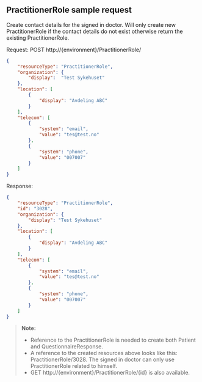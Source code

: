 ## PractitionerRole sample request
Create contact details for the signed in doctor.
Will only create new PractitionerRole if the contact details do not exist otherwise return the existing PractitionerRole.


Request: POST http://{environment}/PractitionerRole/
```json
{
    "resourceType": "PractitionerRole",
    "organization": {
        "display":  "Test Sykehuset"
    },
    "location": [
        {
            "display": "Avdeling ABC"
        }
    ],
    "telecom": [
        {
            "system": "email",
            "value": "tes@test.no"
        },
        {
            "system": "phone",
            "value": "007007"
        }
    ]
}
```

Response:
```json
{
    "resourceType": "PractitionerRole",
    "id": "3028",
    "organization": {
        "display": "Test Sykehuset"
    },
    "location": [
        {
            "display": "Avdeling ABC"
        }
    ],
    "telecom": [
        {
            "system": "email",
            "value": "tes@test.no"
        },
        {
            "system": "phone",
            "value": "007007"
        }
    ]
}
```

> **Note:**
> * Reference to the PractitionerRole is needed to create both Patient and QuestionnaireResponse. 
> * A reference to the created resources above looks like this: PractitionerRole/3028. The signed in doctor can only use PractitionerRole related to himself.
> * GET http://{environment}/PractitionerRole/{id} is also available.